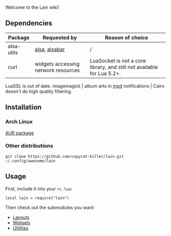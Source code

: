 Welcome to the Lain wiki!

Dependencies
------------------

Package | Requested by | Reason of choice
--- | --- | ---
alsa-utils | [alsa](https://github.com/copycat-killer/lain/wiki/alsa), [alsabar](https://github.com/copycat-killer/lain/wiki/alsabar) | /
curl | widgets accessing network resources | LuaSocket is not a core library, and still not available for Lua 5.2+.
LuaSSL is out of date. 
imagemagick | album arts in [mpd](https://github.com/copycat-killer/lain/wiki/mpd) notifications | Cairo doesn't do high quality filtering.

Installation
---------------

### Arch Linux

[AUR package](https://aur.archlinux.org/packages/lain/)

### Other distributions

    git clone https://github.com/copycat-killer/lain.git ~/.config/awesome/lain

Usage
--------

First, include it into your `rc.lua`:

    local lain = require("lain")

Then check out the submodules you want:

- [Layouts](https://github.com/copycat-killer/lain/wiki/Layouts)
- [Widgets](https://github.com/copycat-killer/lain/wiki/Widgets)
- [Utilities](https://github.com/copycat-killer/lain/wiki/Utilities)